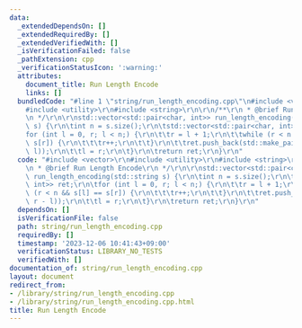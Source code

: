 ```yaml
---
data:
  _extendedDependsOn: []
  _extendedRequiredBy: []
  _extendedVerifiedWith: []
  _isVerificationFailed: false
  _pathExtension: cpp
  _verificationStatusIcon: ':warning:'
  attributes:
    document_title: Run Length Encode
    links: []
  bundledCode: "#line 1 \"string/run_length_encoding.cpp\"\n#include <vector>\r\n\
    #include <utility>\r\n#include <string>\r\n\r\n/**\r\n * @brief Run Length Encode\r\
    \n */\r\n\r\nstd::vector<std::pair<char, int>> run_length_encoding(std::string\
    \ s) {\r\n\tint n = s.size();\r\n\tstd::vector<std::pair<char, int>> ret;\r\n\t\
    for (int l = 0, r; l < n;) {\r\n\t\tr = l + 1;\r\n\t\twhile (r < n && s[l] ==\
    \ s[r]) {\r\n\t\t\tr++;\r\n\t\t}\r\n\t\tret.push_back(std::make_pair(s[l], r -\
    \ l));\r\n\t\tl = r;\r\n\t}\r\n\treturn ret;\r\n}\r\n"
  code: "#include <vector>\r\n#include <utility>\r\n#include <string>\r\n\r\n/**\r\
    \n * @brief Run Length Encode\r\n */\r\n\r\nstd::vector<std::pair<char, int>>\
    \ run_length_encoding(std::string s) {\r\n\tint n = s.size();\r\n\tstd::vector<std::pair<char,\
    \ int>> ret;\r\n\tfor (int l = 0, r; l < n;) {\r\n\t\tr = l + 1;\r\n\t\twhile\
    \ (r < n && s[l] == s[r]) {\r\n\t\t\tr++;\r\n\t\t}\r\n\t\tret.push_back(std::make_pair(s[l],\
    \ r - l));\r\n\t\tl = r;\r\n\t}\r\n\treturn ret;\r\n}\r\n"
  dependsOn: []
  isVerificationFile: false
  path: string/run_length_encoding.cpp
  requiredBy: []
  timestamp: '2023-12-06 10:41:43+09:00'
  verificationStatus: LIBRARY_NO_TESTS
  verifiedWith: []
documentation_of: string/run_length_encoding.cpp
layout: document
redirect_from:
- /library/string/run_length_encoding.cpp
- /library/string/run_length_encoding.cpp.html
title: Run Length Encode
---
```

